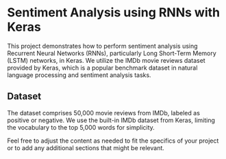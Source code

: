 # Sentiment Analysis using RNNs with Keras

This project demonstrates how to perform sentiment analysis using Recurrent Neural Networks (RNNs), particularly Long Short-Term Memory (LSTM) networks, in Keras. We utilize the IMDb movie reviews dataset provided by Keras, which is a popular benchmark dataset in natural language processing and sentiment analysis tasks.

## Dataset

The dataset comprises 50,000 movie reviews from IMDb, labeled as positive or negative. We use the built-in IMDb dataset from Keras, limiting the vocabulary to the top 5,000 words for simplicity.




Feel free to adjust the content as needed to fit the specifics of your project or to add any additional sections that might be relevant.
